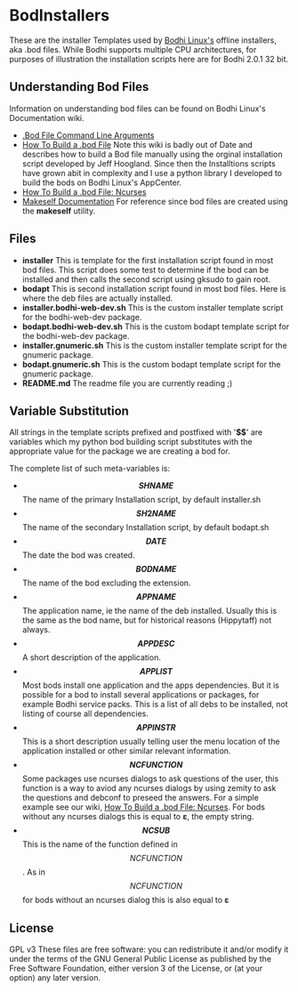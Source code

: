 BodInstallers
=============

These are the installer Templates used by [Bodhi Linux's](http://www.bodhilinux.com/) offline installers, aka .bod files. While Bodhi supports multiple CPU architectures, for purposes of illustration the installation scripts here are for Bodhi 2.0.1 32 bit.

Understanding Bod Files
-----------------------

Information on understanding bod files can be found on Bodhi Linux's Documentation wiki.

* [.Bod File Command Line Arguments](http://wiki.bodhilinux.com/doku.php?id=bod_cli_arguments)
* [How To Build a .bod File](http://wiki.bodhilinux.com/doku.php?id=bod_files_-_howto_build) Note this wiki is badly out of Date and describes how to build a Bod file manually using the orginal installation script developed by Jeff Hoogland. Since then the Installtions scripts have grown abit in complexity and I use a python library I developed to build the bods on Bodhi Linux's AppCenter.
* [How To Build a .bod File: Ncurses](http://wiki.bodhilinux.com/doku.php?id=bod_files_-_how_to_build_ncurses)
* [Makeself Documentation](http://megastep.org/makeself/) For reference since bod files are created using the **makeself** utility.

Files
-----
* **installer**		This is template for the first installation script found in most bod files. This script does some test to determine if the bod can be installed and then calls the second script using gksudo to gain root.
* **bodapt**		This is second installation script found in most bod files. Here is where the deb files are actually installed.
* **installer.bodhi-web-dev.sh**		This is the custom installer template script for the bodhi-web-dev package.
* **bodapt.bodhi-web-dev.sh**		This is the custom bodapt template script for the bodhi-web-dev package.
* **installer.gnumeric.sh**			This is the custom installer template script for the gnumeric package.
* **bodapt.gnumeric.sh**			This is the custom bodapt template script for the gnumeric package.
* **README.md**		The readme file you are currently reading ;)

Variable Substitution
---------------------

All strings in the template scripts prefixed and postfixed with '**$$**' are variables which my python bod building script substitutes with the appropriate value for the package we are creating a bod for.

The complete list of such meta-variables is:

* **$$SHNAME$$**		The name of the primary Installation script, by default installer.sh
* **$$SH2NAME$$**		The name of the secondary Installation script, by default bodapt.sh
* **$$DATE$$**			The date the bod was created.
* **$$BODNAME$$**		The name of the bod excluding the extension.
* **$$APPNAME$$**		The application name, ie the name of the deb installed. Usually this is the same as the bod name, but for historical reasons (Hippytaff) not always.
* **$$APPDESC$$**		A short description of the application.
* **$$APPLIST$$**		Most bods install one application and the apps dependencies. But it is possible for a bod to install several applications or packages, for example Bodhi service packs. This is a list of all debs to be installed, not listing of course all dependencies.
* **$$APPINSTR$$**		This is a short description usually telling user the menu location of the application installed or other similar relevant information.
* **$$NCFUNCTION$$**	Some packages use ncurses dialogs to ask questions of the user, this function is a way to aviod any ncurses dialogs by using zemity to ask the questions and debconf to preseed the answers. For a simple example see our wiki,
[How To Build a .bod File: Ncurses](http://wiki.bodhilinux.com/doku.php?id=bod_files_-_how_to_build_ncurses). For bods without any ncurses dialogs this is equal to **ε**, the empty string.
* **$$NCSUB$$**		This is the name of the function defined in $$NCFUNCTION$$. As in $$NCFUNCTION$$ for bods without an ncurses dialog this is also equal to **ε**

License
-------

GPL v3
These files are free software: you can redistribute it and/or modify it under the terms of the GNU General Public License as published by the Free Software Foundation, either version 3 of the License, or (at your option) any later version.
